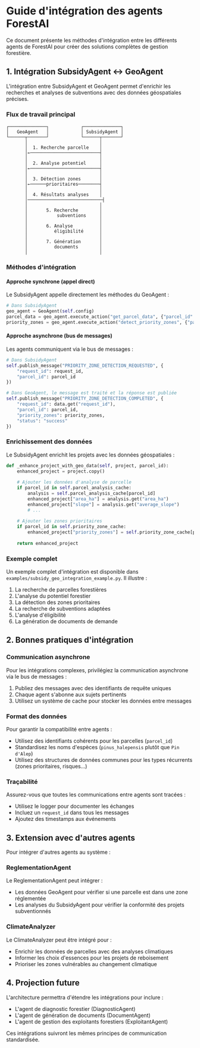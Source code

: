 # Guide d'intégration des agents ForestAI

Ce document présente les méthodes d'intégration entre les différents agents de ForestAI pour créer des solutions complètes de gestion forestière.

## 1. Intégration SubsidyAgent ↔ GeoAgent

L'intégration entre SubsidyAgent et GeoAgent permet d'enrichir les recherches et analyses de subventions avec des données géospatiales précises.

### Flux de travail principal

```
┌──────────────┐            ┌──────────────┐
│   GeoAgent   │            │ SubsidyAgent │
└──────┬───────┘            └──────┬───────┘
       │                           │
       │  1. Recherche parcelle    │
       │←──────────────────────────┤
       │                           │
       │  2. Analyse potentiel     │
       │←──────────────────────────┤
       │                           │
       │  3. Détection zones       │
       │←──────prioritaires────────┤
       │                           │
       │  4. Résultats analyses    │
       │────────────────────────────┤
       │                           │
       │       5. Recherche        │
       │           subventions     │
       │                           │
       │       6. Analyse          │
       │          éligibilité      │
       │                           │
       │       7. Génération       │
       │          documents        │
       │                           │
```

### Méthodes d'intégration

#### Approche synchrone (appel direct)

Le SubsidyAgent appelle directement les méthodes du GeoAgent :

```python
# Dans SubsidyAgent
geo_agent = GeoAgent(self.config)
parcel_data = geo_agent.execute_action("get_parcel_data", {"parcel_id": parcel_id})
priority_zones = geo_agent.execute_action("detect_priority_zones", {"parcel_id": parcel_id})
```

#### Approche asynchrone (bus de messages)

Les agents communiquent via le bus de messages :

```python
# Dans SubsidyAgent
self.publish_message("PRIORITY_ZONE_DETECTION_REQUESTED", {
    "request_id": request_id,
    "parcel_id": parcel_id
})

# Dans GeoAgent, le message est traité et la réponse est publiée
self.publish_message("PRIORITY_ZONE_DETECTION_COMPLETED", {
    "request_id": data.get("request_id"),
    "parcel_id": parcel_id,
    "priority_zones": priority_zones,
    "status": "success"
})
```

### Enrichissement des données

Le SubsidyAgent enrichit les projets avec les données géospatiales :

```python
def _enhance_project_with_geo_data(self, project, parcel_id):
    enhanced_project = project.copy()
    
    # Ajouter les données d'analyse de parcelle
    if parcel_id in self.parcel_analysis_cache:
        analysis = self.parcel_analysis_cache[parcel_id]
        enhanced_project["area_ha"] = analysis.get("area_ha")
        enhanced_project["slope"] = analysis.get("average_slope")
        # ...
    
    # Ajouter les zones prioritaires
    if parcel_id in self.priority_zone_cache:
        enhanced_project["priority_zones"] = self.priority_zone_cache[parcel_id]
    
    return enhanced_project
```

### Exemple complet

Un exemple complet d'intégration est disponible dans `examples/subsidy_geo_integration_example.py`. Il illustre :

1. La recherche de parcelles forestières
2. L'analyse du potentiel forestier
3. La détection des zones prioritaires
4. La recherche de subventions adaptées
5. L'analyse d'éligibilité
6. La génération de documents de demande

## 2. Bonnes pratiques d'intégration

### Communication asynchrone

Pour les intégrations complexes, privilégiez la communication asynchrone via le bus de messages :

1. Publiez des messages avec des identifiants de requête uniques
2. Chaque agent s'abonne aux sujets pertinents
3. Utilisez un système de cache pour stocker les données entre messages

### Format des données

Pour garantir la compatibilité entre agents :

- Utilisez des identifiants cohérents pour les parcelles (`parcel_id`)
- Standardisez les noms d'espèces (`pinus_halepensis` plutôt que `Pin d'Alep`)
- Utilisez des structures de données communes pour les types récurrents (zones prioritaires, risques...)

### Traçabilité

Assurez-vous que toutes les communications entre agents sont tracées :

- Utilisez le logger pour documenter les échanges
- Incluez un `request_id` dans tous les messages
- Ajoutez des timestamps aux événements

## 3. Extension avec d'autres agents

Pour intégrer d'autres agents au système :

### ReglementationAgent

Le ReglementationAgent peut intégrer :
- Les données GeoAgent pour vérifier si une parcelle est dans une zone réglementée
- Les analyses du SubsidyAgent pour vérifier la conformité des projets subventionnés

### ClimateAnalyzer

Le ClimateAnalyzer peut être intégré pour :
- Enrichir les données de parcelles avec des analyses climatiques
- Informer les choix d'essences pour les projets de reboisement
- Prioriser les zones vulnérables au changement climatique

## 4. Projection future

L'architecture permettra d'étendre les intégrations pour inclure :

- L'agent de diagnostic forestier (DiagnosticAgent)
- L'agent de génération de documents (DocumentAgent)
- L'agent de gestion des exploitants forestiers (ExploitantAgent)

Ces intégrations suivront les mêmes principes de communication standardisée.
